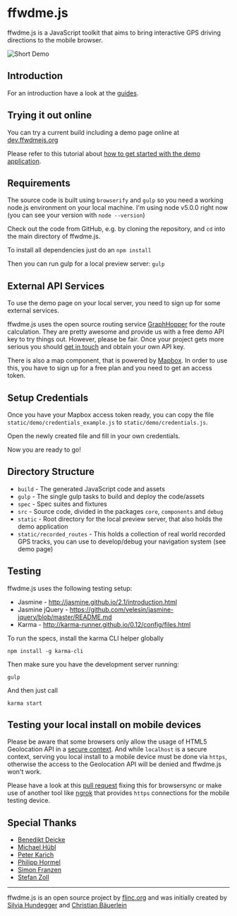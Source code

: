 # ffwdme.js

ffwdme.js is a JavaScript toolkit that aims to bring interactive GPS driving directions to the mobile browser.

![Short Demo](http://i.imgur.com/1cbFfbI.gif)

## Introduction

For an introduction have a look at the [guides](http://ffwdmejs.org/guides.html).

## Trying it out online

You can try a current build including a demo page online at [dev.ffwdmejs.org](http://dev.ffwdmejs.org/)

Please refer to this tutorial about [how to get started with the demo application](https://github.com/ffwdme/ffwdme.js/wiki/How-to-get-started-with-the-demo-application).

## Requirements

The source code is built using `browserify` and `gulp` so you need a working node.js environment on your local machine. I'm using node v5.0.0 right now (you can see your version with `node --version`)

Check out the code from GitHub, e.g. by cloning the repository, and `cd` into the main directory of ffwdme.js.

To install all dependencies just do an `npm install`

Then you can run gulp for a local preview server: `gulp`

## External API Services

To use the demo page on your local server, you need to sign up for some external services.

ffwdme.js uses the open source routing service [GraphHopper](https://graphhopper.com/#directions-api) for the route calculation. They are pretty awesome and provide us with a free demo API key to try things out. However, please be fair. Once your project gets more serious you should [get in touch](https://graphhopper.com/#directions-api) and obtain your own API key.

There is also a map component, that is powered by [Mapbox](https://www.mapbox.com). In order to use this, you have to sign up for a free plan and you need to get an access token.

## Setup Credentials

Once you have your Mapbox access token ready, you can copy the file `static/demo/credentials_example.js` to `static/demo/credentials.js`.

Open the newly created file and fill in your own credentials.

Now you are ready to go!

## Directory Structure

* `build` - The generated JavaScript code and assets
* `gulp` - The single gulp tasks to build and deploy the code/assets
* `spec` - Spec suites and fixtures
* `src` - Source code, divided in the packages `core`, `components` and `debug`
* `static` - Root directory for the local preview server, that also holds the demo application
* `static/recorded_routes` - This holds a collection of real world recorded GPS tracks, you can use to develop/debug your navigation system (see demo page)

## Testing

ffwdme.js uses the following testing setup:

* Jasmine - http://jasmine.github.io/2.1/introduction.html
* Jasmine jQuery - https://github.com/velesin/jasmine-jquery/blob/master/README.md
* Karma - http://karma-runner.github.io/0.12/config/files.html

To run the specs, install the karma CLI helper globally

`npm install -g karma-cli`

Then make sure you have the development server running:

`gulp`

And then just call

`karma start`

## Testing your local install on mobile devices

Please be aware that some browsers only allow the usage of HTML5 Geolocation API in a [secure context](https://developers.google.com/web/updates/2016/04/geolocation-on-secure-contexts-only).
And while `localhost` is a secure context, serving you local install to a mobile device must be done via `https`, otherwise the access to the Geolocation API will be denied and ffwdme.js won't work.

Please have a look at this [pull request](https://github.com/ffwdme/ffwdme.js/pull/29) fixing this for browsersync or make use of another tool like [ngrok](https://ngrok.com/) that provides `https` connections for the mobile testing device.

## Special Thanks

* [Benedikt Deicke](https://github.com/benedikt)
* [Michael Hübl](https://twitter.com/m_ic)
* [Peter Karich](https://github.com/karussell)
* [Philipp Hormel](https://twitter.com/unparteiisch)
* [Simon Franzen](https://github.com/simonfranzen)
* [Stefan Zoll](https://twitter.com/stefanzoll)

----------------

ffwdme.js is an open source project by [flinc.org](https://flinc.org) and was initially created by [Silvia Hundegger](https://twitter.com/SilviaHundegger) and [Christian Bäuerlein](https://github.com/fabrik42)

